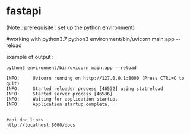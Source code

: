 # fastapi
  (Note : prerequisite : set up the python environment)
  
  #working with python3.7
  python3 environment/bin/uvicorn main:app --reload
  
  example of output : 
  
    python3 environment/bin/uvicorn main:app --reload

    INFO:     Uvicorn running on http://127.0.0.1:8000 (Press CTRL+C to quit)
    INFO:     Started reloader process [46532] using statreload
    INFO:     Started server process [46536]
    INFO:     Waiting for application startup.
    INFO:     Application startup complete.


    #api doc links
    http://localhost:8000/docs


